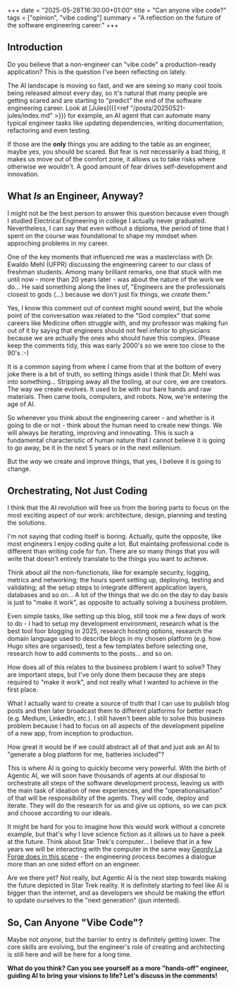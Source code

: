+++
date = "2025-05-28T16:30:00+01:00"
title = "Can anyone vibe code?"
tags = ["opinion", "vibe coding"]
summary = "A reflection on the future of the software engineering career."
+++
## Introduction

Do you believe that a non-engineer can "vibe code" a production-ready application? This is the question I've been reflecting on lately.

The AI landscape is moving so fast, and we are seeing so many cool tools being released almost every day, so it's natural that many people are getting scared and are starting to "predict" the end of the software engineering career. Look at [Jules]({{<ref "/posts/20250521-jules/index.md" >}}) for example, an AI agent that can automate many typical engineer tasks like updating dependencies, writing documentation, refactoring and even testing.

If those are the **only** things you are adding to the table as an engineer, maybe yes, you should be scared. But fear is not necessarily a bad thing, it makes us move out of the comfort zone, it allows us to take risks where otherwise we wouldn't. A good amount of fear drives self-development and innovation.

## What *Is* an Engineer, Anyway?

I might not be the best person to answer this question because even though I studied Electrical Engineering in college I actually never graduated. Nevertheless, I can say that even without a diploma, the period of time that I spent on the course was foundational to shape my mindset when approching problems in my career.

One of the key moments that influenced me was a masterclass with Dr. Ewaldo Mehl (UFPR) discussing the engineering career to our class of freshman students. Among many brilliant remarks, one that stuck with me until now - more than 20 years later - was about the nature of the work we do... He said something along the lines of, "Engineers are the professionals closest to gods (...) because we don't just fix things, we *create* them."

Yes, I know this comment out of context might sound weird, but the whole point of the conversation was related to the "God complex" that some careers like Medicine often struggle with, and my professor was making fun out of it by saying that engineers should not feel inferior to physicians because we are actually the ones who should have this complex. (Please keep the comments tidy, this was early 2000's so we were too close to the 90's :-)

It is a common saying from where I came from that at the bottom of every joke there is a bit of truth, so setting things aside I think that Dr. Mehl was into something... Stripping away all the tooling, at our core, we are creators. The way we create evolves. It used to be with our bare hands and raw materials. Then came tools, computers, and robots. Now, we're entering the age of AI.

So whenever you think about the engineering career - and whether is it going to die or not - think about the human need to create new things. We will always be iterating, improving and innovating. This is such a fundamental characteristic of human nature that I cannot believe it is going to go away, be it in the next 5 years or in the next millenium.

But the *way* we create and improve things, that yes, I believe it is going to change.

## Orchestrating, Not Just Coding

I think that the AI revolution will free us from the boring parts to focus on the most exciting aspect of our work: architecture, design, planning and testing the solutions.

I'm not saying that coding itself is boring. Actually, quite the opposite, like most engineers I enjoy coding quite a lot. But maintaing professional code is different than writing code for fun. There are so many things that you will write that doesn't entirely translate to the things you want to achieve.

Think about all the non-functionals, like for example security, logging, metrics and networking; the hours spent setting up, deploying, testing and validating; all the setup steps to integrate different application layers, databases and so on... A lot of the things that we do on the day to day basis is just to "make it work", as opposite to actually solving a business problem.

Even simple tasks, like setting up this blog, still took me a few days of work to do - I had to setup my development environment, research what is the best tool foor blogging in 2025, research hosting options, research the domain language used to describe blogs in my chosen platform (e.g. how Hugo sites are organised), test a few templates before selecting one, research how to add comments to the posts... and so on.

How does all of this relates to the business problem I want to solve? They are important steps, but I've only done them because they are steps required to "make it work", and not really what I wanted to achieve in the first place.

What I actually want to create a source of truth that I can use to publish blog posts and then later broadcast them to different platforms for better reach (e.g. Medium, LinkedIn, etc.). I still haven't been able to solve this business problem because I had to focus on all aspects of the development pipeline of a new app, from inception to production.

How great it would be if we could abstract all of that and just ask an AI to "generate a blog platform for me, batteries included"?

This is where AI is going to quickly become very powerful. With the birth of Agentic AI, we will soon have thousands of agents at our disposal to orchestrate all steps of the software development process, leaving us with the main task of ideation of new experiences, and the "operationalisation" of that will be responsibility of the agents. They will code, deploy and iterate. They will do the research for us and give us options, so we can pick and choose according to our ideals.

It might be hard for you to imagine how this would work without a concrete example, but that's why I love science fiction as it allows us to have a peek at the future. Think about Star Trek's computer... I believe that in a few years we will be interacting with the computer in the same way [Geordy La Forge does in this scene](https://youtu.be/L0mRMp2kbQY?feature=shared) - the engineering process becomes a dialogue more than an one sided effort on an engineer.

Are we there yet? Not really, but Agentic AI is the next step towards making the future depicted in Star Trek reality. It is definitely starting to feel like AI is bigger than the internet, and as developers we should be making the effort to update ourselves to the "next generation" (pun intented).

## So, Can Anyone "Vibe Code"?

Maybe not *anyone*, but the barrier to entry is definitely getting lower. The core skills are evolving, but the engineer's role of creating and architecting is still here and will be here for a long time.

**What do you think? Can you see yourself as a more "hands-off" engineer, guiding AI to bring your visions to life? Let's discuss in the comments!**